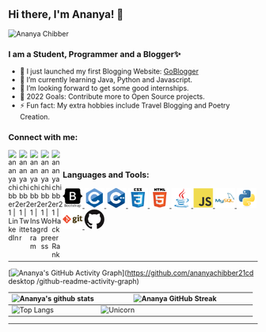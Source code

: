## Hi there, I'm Ananya! 👋

<p align="left">
  <img src="https://komarev.com/ghpvc/?username=ananyachibber21" alt="Ananya Chibber" />
</p>

### I am a Student, Programmer and a Blogger✨

- 🔭 I just launched my first Blogging Website: [GoBlogger](https://ananyachibber21.github.io/GoBlogger.github.io/)
- 🌱 I’m currently learning Java, Python and Javascript.
- 👯 I’m looking forward to get some good internships.
- 🥅 2022 Goals: Contribute more to Open Source projects.
- ⚡ Fun fact: My extra hobbies include Travel Blogging and Poetry Creation.

### Connect with me:

[<img align="left" alt="ananyachibber21 | LinkedIn" width="22px" src="https://cdn.jsdelivr.net/npm/simple-icons@v3/icons/linkedin.svg" />](https://www.linkedin.com/in/ananya-chibber-4291161bb/)
[<img align="left" alt="ananyachibber21 | Twitter" width="22px" src="https://cdn.jsdelivr.net/npm/simple-icons@v3/icons/twitter.svg" />](https://twitter.com/Ananya89509781)
[<img align="left" alt="ananyachibber21 | Instagram" width="22px" src="https://cdn.jsdelivr.net/npm/simple-icons@v3/icons/instagram.svg" />](https://www.instagram.com/ananya_unique21/)
[<img align="left" alt="ananyachibber21 | Wordpress" width="22px" src="https://cdn.jsdelivr.net/npm/simple-icons@v3/icons/wordpress.svg" />](https://wordpress.com/view/mygoldensparks.wordpress.com)
[<img align="left" alt="ananyachibber21 | HackerRank" width="22px" src="https://cdn.jsdelivr.net/npm/simple-icons@v3/icons/hackerrank.svg" />](https://www.hackerrank.com/ananya20csu205)

<br />

### Languages and Tools:


<p align="left"> <!--<a href="https://developer.android.com" target="_blank" rel="noreferrer"> <img
      src="https://raw.githubusercontent.com/devicons/devicon/master/icons/android/android-original-wordmark.svg"
      alt="android" width="40" height="40" /> </a>--> <a href="https://getbootstrap.com" target="_blank" rel="noreferrer">
    <img src="https://raw.githubusercontent.com/devicons/devicon/master/icons/bootstrap/bootstrap-plain-wordmark.svg"
      alt="bootstrap" width="40" height="40" /> </a> <a href="https://www.cprogramming.com/" target="_blank"
    rel="noreferrer"> <img src="https://raw.githubusercontent.com/devicons/devicon/master/icons/c/c-original.svg"
      alt="c" width="40" height="40" /> </a> <a href="https://www.w3schools.com/cpp/" target="_blank" rel="noreferrer">
    <img src="https://raw.githubusercontent.com/devicons/devicon/master/icons/cplusplus/cplusplus-original.svg"
      alt="cplusplus" width="40" height="40" /> </a> <a href="https://www.w3schools.com/css/" target="_blank"
    rel="noreferrer"> <img
      src="https://raw.githubusercontent.com/devicons/devicon/master/icons/css3/css3-original-wordmark.svg" alt="css3"
      width="40" height="40" /> </a> <a href="https://www.w3.org/html/" target="_blank" rel="noreferrer"> <img
      src="https://raw.githubusercontent.com/devicons/devicon/master/icons/html5/html5-original-wordmark.svg"
      alt="html5" width="40" height="40" /> </a> <a href="https://www.adobe.com/in/products/illustrator.html"
    target="_blank" rel="noreferrer"> <!--<img
      src="https://www.vectorlogo.zone/logos/adobe_illustrator/adobe_illustrator-icon.svg" alt="illustrator" width="40"
      height="40" /> </a>--> <a href="https://www.java.com" target="_blank" rel="noreferrer"> <img
      src="https://raw.githubusercontent.com/devicons/devicon/master/icons/java/java-original.svg" alt="java" width="40"
      height="40" /> </a> <a href="https://developer.mozilla.org/en-US/docs/Web/JavaScript" target="_blank"
    rel="noreferrer"> <img
      src="https://raw.githubusercontent.com/devicons/devicon/master/icons/javascript/javascript-original.svg"
      alt="javascript" width="40" height="40" /> </a> <!--<a href="https://kotlinlang.org" target="_blank" rel="noreferrer">
    <img src="https://www.vectorlogo.zone/logos/kotlinlang/kotlinlang-icon.svg" alt="kotlin" width="40" height="40" />
  </a>--> <a href="https://www.mysql.com/" target="_blank" rel="noreferrer"> <img
      src="https://raw.githubusercontent.com/devicons/devicon/master/icons/mysql/mysql-original-wordmark.svg"
      alt="mysql" width="40" height="40" /> </a> <!--<a href="https://nestjs.com/" target="_blank" rel="noreferrer"> <img
      src="https://raw.githubusercontent.com/devicons/devicon/master/icons/nestjs/nestjs-plain.svg" alt="nestjs"
      width="40" height="40" /> </a>--> <!--<a href="https://nodejs.org" target="_blank" rel="noreferrer"> <img
      src="https://raw.githubusercontent.com/devicons/devicon/master/icons/nodejs/nodejs-original-wordmark.svg"
      alt="nodejs" width="40" height="40" /> </a>--> <!--<a href="https://pandas.pydata.org/" target="_blank" rel="noreferrer">
    <img
      src="https://raw.githubusercontent.com/devicons/devicon/2ae2a900d2f041da66e950e4d48052658d850630/icons/pandas/pandas-original.svg"
      alt="pandas" width="40" height="40" /> </a>--> <!--<a href="https://www.photoshop.com/en" target="_blank"
    rel="noreferrer"> <img
      src="https://raw.githubusercontent.com/devicons/devicon/master/icons/photoshop/photoshop-line.svg" alt="photoshop"
      width="40" height="40" /> </a>--> <a href="https://www.python.org" target="_blank" rel="noreferrer"> <img
      src="https://raw.githubusercontent.com/devicons/devicon/master/icons/python/python-original.svg" alt="python"
      width="40" height="40" /> </a> <!--<a href="https://reactjs.org/" target="_blank" rel="noreferrer"> <img
      src="https://raw.githubusercontent.com/devicons/devicon/master/icons/react/react-original-wordmark.svg"
      alt="react" width="40" height="40" /> </a> <a href="https://sass-lang.com" target="_blank" rel="noreferrer"> <img
      src="https://raw.githubusercontent.com/devicons/devicon/master/icons/sass/sass-original.svg" alt="sass" width="40"
      height="40" /> </a>--> <a href="https://www.git.com" target="_blank" rel="noreferrer"> <img
      src="https://raw.githubusercontent.com/github/explore/80688e429a7d4ef2fca1e82350fe8e3517d3494d/topics/git/git.png" alt="git"
      width="40" height="40" /> </a>  <a href="https://www.github.com" target="_blank" rel="noreferrer"> <img
      src="https://raw.githubusercontent.com/github/explore/78df643247d429f6cc873026c0622819ad797942/topics/github/github.png" alt="gitHub"
      width="40" height="40" /> </a></p>

<!-- [<img align="left" alt="Visual Studio Code" width="26px" src="https://raw.githubusercontent.com/github/explore/80688e429a7d4ef2fca1e82350fe8e3517d3494d/topics/visual-studio-code/visual-studio-code.png" />](https://www.youtube.com/channel/UCUz9AujtXw9QT3ztycomZqQ)
[<img align="left" alt="HTML5" width="26px" src="https://raw.githubusercontent.com/github/explore/80688e429a7d4ef2fca1e82350fe8e3517d3494d/topics/html/html.png" />](https://www.youtube.com/channel/UCUz9AujtXw9QT3ztycomZqQ)
[<img align="left" alt="CSS3" width="26px" src="https://raw.githubusercontent.com/github/explore/80688e429a7d4ef2fca1e82350fe8e3517d3494d/topics/css/css.png" />](https://www.youtube.com/channel/UCUz9AujtXw9QT3ztycomZqQ)
[<img align="left" alt="Python" width="26px" src="https://raw.githubusercontent.com/github/explore/80688e429a7d4ef2fca1e82350fe8e3517d3494d/topics/python/python.png" />](https://www.youtube.com/channel/UCUz9AujtXw9QT3ztycomZqQ)
[<img align="left" alt="Java" width="26px" src="https://raw.githubusercontent.com/github/explore/80688e429a7d4ef2fca1e82350fe8e3517d3494d/topics/java/java.png" />](https://www.youtube.com/channel/UCUz9AujtXw9QT3ztycomZqQ)
[<img align="left" alt="JavaScript" width="26px" src="https://raw.githubusercontent.com/github/explore/80688e429a7d4ef2fca1e82350fe8e3517d3494d/topics/javascript/javascript.png" />](https://www.youtube.com/channel/UCUz9AujtXw9QT3ztycomZqQ)
[<img align="left" alt="React" width="26px" src="https://raw.githubusercontent.com/github/explore/80688e429a7d4ef2fca1e82350fe8e3517d3494d/topics/react/react.png" />](https://www.youtube.com/channel/UCUz9AujtXw9QT3ztycomZqQ)
[<img align="left" alt="MySQL" width="26px" src="https://raw.githubusercontent.com/github/explore/80688e429a7d4ef2fca1e82350fe8e3517d3494d/topics/mysql/mysql.png" />](https://www.youtube.com/channel/UCUz9AujtXw9QT3ztycomZqQ)
[<img align="left" alt="Git" width="26px" src="https://raw.githubusercontent.com/github/explore/80688e429a7d4ef2fca1e82350fe8e3517d3494d/topics/git/git.png" />](https://www.youtube.com/channel/UCUz9AujtXw9QT3ztycomZqQ)
[<img align="left" alt="GitHub" width="26px" src="https://raw.githubusercontent.com/github/explore/78df643247d429f6cc873026c0622819ad797942/topics/github/github.png" />](https://www.youtube.com/channel/UCUz9AujtXw9QT3ztycomZqQ)
[<img align="left" alt="Terminal" width="26px" src="https://raw.githubusercontent.com/github/explore/80688e429a7d4ef2fca1e82350fe8e3517d3494d/topics/terminal/terminal.png" />](https://www.youtube.com/channel/UCUz9AujtXw9QT3ztycomZqQ)
[<img align="left" alt="Wordpress" width="26px" src="https://raw.githubusercontent.com/github/explore/80688e429a7d4ef2fca1e82350fe8e3517d3494d/topics/wordpress/wordpress.png" />](https://www.youtube.com/channel/UCUz9AujtXw9QT3ztycomZqQ) -->

<br />
<br />

---

[![Ananya's GitHub Activity Graph](https://github-readme-activity-graph.cyclic.app/graph?username=ananyachibber21)](https://github.com/ananyachibber21cd desktop
/github-readme-activity-graph)

| ![Ananya's github stats](https://github-readme-stats.vercel.app/api?username=ananyachibber21&show_icons=true&theme=tokyonight) | ![Ananya GitHub Streak](https://github-readme-streak-stats.herokuapp.com/?user=ananyachibber21&theme=tokyonight) |
| --- | --- |
| ![Top Langs](https://github-readme-stats.vercel.app/api/top-langs/?username=ananyachibber21&theme=tokyonight) | <img align="right" width=300px alt="Unicorn" src="https://c.tenor.com/GN73MKBawZYAAAAi/busy-cute.gif" /> |

<!-- ### 📕 Latest Blog Posts

<!-- BLOG-POST-LIST:START -->
<!-- - [Traveling changes us in the way that we can grow to the fullest.](https://www.linkedin.com/feed/update/urn:li:activity:6837635256829538304/)
- [Travel Plans in Pandemic](https://www.linkedin.com/feed/update/urn:li:activity:6835452356893794304/)
- [How to follow - Work, Save, Travel, Repeat!](https://www.linkedin.com/posts/ananya-chibber-4291161bb_indiaghumo-travel-fun-activity-6824575103104368640-XDdU)
- [How to Travel Solo!](https://www.linkedin.com/posts/ananya-chibber-4291161bb_indiaghumo-travel-adventure-activity-6820587987794042880-Ab2M)
- [People do not change with time but they change with the priorities they define...](https://wordpress.com/post/mygoldensparks.wordpress.com/24) -->
<!-- BLOG-POST-LIST:END -->

<!-- ➡️ [more blog posts...](https://wordpress.com/view/mygoldensparks.wordpress.com)
 -->
---

